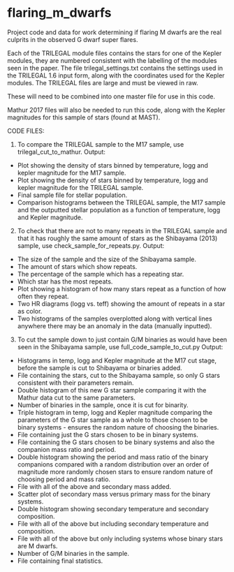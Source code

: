 # flaring_m_dwarfs
Project code and data for work determining if flaring M dwarfs are the real culprits in the observed G dwarf super flares.

Each of the TRILEGAL module files contains the stars for one of the Kepler modules, they are numbered consistent with the labelling of the modules seen in the paper. The file trilegal_settings.txt contains the settings used in the TRILEGAL 1.6 input form, along with the coordinates used for the Kepler modules. The TRILEGAL files are large and must be viewed in raw. 

These will need to be combined into one master file for use in this code. 

Mathur 2017 files will also be needed to run this code, along with the Kepler magnitudes for this sample of stars (found at MAST). 

CODE FILES: 
1) To compare the TRILEGAL sample to the M17 sample, use trilegal_cut_to_mathur. 
Output:
- Plot showing the density of stars binned by temperature, logg and kepler magnitude for the M17 sample.
- Plot showing the density of stars binned by temperature, logg and kepler magnitude for the TRILEGAL sample. 
- Final sample file for stellar population. 
- Comparison histograms between the TRILEGAL sample, the M17 sample and the outputted stellar population as a function of temperature, logg and Kepler magnitude. 

2) To check that there are not to many repeats in the TRILEGAL sample and that it has roughly the same amount of stars as the Shibayama (2013) sample, use check_sample_for_repeats.py. 
Output: 
- The size of the sample and the size of the Shibayama sample. 
- The amount of stars which show repeats.
- The percentage of the sample which has a repeating star. 
- Which star has the most repeats.
- Plot showing a histogram of how many stars repeat as a function of how often they repeat. 
- Two HR diagrams (logg vs. teff) showing the amount of repeats in a star as color. 
- Two histograms of the samples overplotted along with vertical lines anywhere there may be an anomaly in the data (manually inputted). 

3) To cut the sample down to just contain G/M binaries as would have been seen in the Shibayama sample, use full_code_sample_to_cut.py 
Output: 
- Histograms in temp, logg and Kepler magnitude at the M17 cut stage, before the sample is cut to Shibayama or binaries added. 
- File containing the stars, cut to the Shibayama sample, so only G stars consistent with their parameters remain. 
- Double histogram of this new G star sample comparing it with the Mathur data cut to the same parameters. 
- Number of binaries in the sample, once it is cut for binarity. 
- Triple histogram in temp, logg and Kepler magnitude comparing the parameters of the G star sample as a whole to those chosen to be binary systems - ensures the random nature of choosing the binaries. 
- File containing just the G stars chosen to be in binary systems. 
- File containing the G stars chosen to be binary systems and also the companion mass ratio and period. 
- Double histogram showing the period and mass ratio of the binary companions compared with a random distribution over an order of magnitude more randomly chosen stars to ensure random nature of choosing period and mass ratio. 
- File with all of the above and secondary mass added. 
- Scatter plot of secondary mass versus primary mass for the binary systems. 
- Double histogram showing secondary temperature and secondary composition. 
- File with all of the above but including secondary temperature and composition.
- File with all of the above but only including systems whose binary stars are M dwarfs. 
- Number of G/M binaries in the sample. 
- File containing final statistics.
